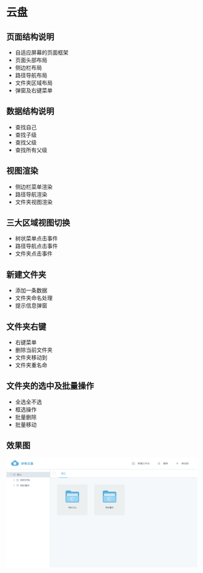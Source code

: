 # 云盘
## 页面结构说明

- 自适应屏幕的页面框架
- 页面头部布局
- 侧边栏布局
- 路径导航布局
- 文件夹区域布局
- 弹窗及右键菜单

## 数据结构说明

- 查找自己
- 查找子级
- 查找父级
- 查找所有父级

## 视图渲染

- 侧边栏菜单渲染
- 路径导航渲染
- 文件夹视图渲染

## 三大区域视图切换

- 树状菜单点击事件
- 路径导航点击事件
- 文件夹点击事件

## 新建文件夹
- 添加一条数据
- 文件夹命名处理
- 提示信息弹窗

## 文件夹右键

- 右键菜单
- 删除当前文件夹
- 文件夹移动到
- 文件夹重名命

## 文件夹的选中及批量操作

- 全选全不选
- 框选操作
- 批量删除
- 批量移动

## 效果图

![image-20210620134950095](README.assets/image-20210620134950095.png)